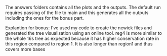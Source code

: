 The answers folders contains all the plots and the outputs.
The default run requires passing of the file to main and this generates all the outputs including the ones for 
the bonus part.


Explantion for bonus:
I've used my code to create the newick files and generated the tree visualisation using an online tool.
reg4 is more similar to the whole 16s tree as expected because it has higher conservation rate in this region compared to region 1. It is also longer than region1 and thus covers more bases

